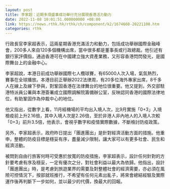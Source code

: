 ```yaml
---
layout: post
title: 李家超：近期多項盛事成功舉行充分展現香港活力動力
date: 2022-11-08 10:01:51.000000000 +08:00
link: https://news.rthk.hk/rthk/ch/component/k2/1674660-20221108.htm
categories: rthk
---
```


行政長官李家超表示，這兩星期香港充滿活力和動力，包括成功舉辦國際金融峰會，200多人來自120多個機構出席，當中很多都是董事長或行政總裁。他引述有銀行家評價指，通過香港可在中國建立強大資產業務，又形容香港閃閃發光，是國際舞台上的金融中心。

李家超說，本港日前成功舉辦國際七人欖球賽，有65000人次入場，氣氛熱烈，賽事在全球播放。本港目前正舉辦2022法律周，有20多位海外專家出席，8千多人在線上及線下參與，對鞏固香港在法律舞台的地位很重要。他又提到，外交部駐港特派員公署與本港簽署成立國際調解院籌備辦公室，反映認同香港的國際法律地位，有助鞏固作為仲裁中心的地位。

他又指出，從數字上看，11月經機場的平均出入境人次，比9月實施「0+3」入境檢疫前上升2.16倍，其中入境人次是2.26倍，至於非港人非內地人的入境人次較「0+3」前升3.5倍，他表示，會視乎數字和疫情實際數據，不斷檢討防疫政策。

另外，李家超表示，政府昨日提出「團進團出」是針對經濟活動方面的措施。他重申，整體的防疫目標是穩妥有序，盡量減少限制，讓大家可以有更多社會、民生和經濟活動。

被問到自由行旅客何時可受惠於放寬的防疫措施，李家超表示，設計任何針對的方針要考慮有序及穩妥，一定有優次之分，對社會利益以最大為依歸。他指出，設計「團進團出」時，是考慮到旅遊業界的需要及對整體社會的經濟需要，亦必須在風險可控情況下，按部就班推行，不希望有任何元素出亂子，將來會總結經驗及實際運作後再判斷下一步如何，並以最少的代價，換最大的回報。
